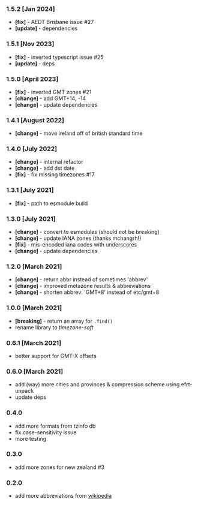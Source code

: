 ### 1.5.2 [Jan 2024]

- **[fix]** - AEDT Brisbane issue #27
- **[update]** - dependencies

### 1.5.1 [Nov 2023]

- **[fix]** - inverted typescript issue #25
- **[update]** - deps

### 1.5.0 [April 2023]

- **[fix]** - inverted GMT zones #21
- **[change]** - add GMT+14, -14
- **[change]** - update dependencies

### 1.4.1 [August 2022]

- **[change]** - move ireland off of british standard time

### 1.4.0 [July 2022]

- **[change]** - internal refactor
- **[change]** - add dst date
- **[fix]** - fix missing timezones #17

### 1.3.1 [July 2021]

- **[fix]** - path to esmodule build

### 1.3.0 [July 2021]

- **[change]** - convert to esmodules (should not be breaking)
- **[change]** - update IANA zones (thanks mchangrh!)
- **[fix]** - mis-encoded iana codes with underscores
- **[change]** - update dependencies

### 1.2.0 [March 2021]

- **[change]** - return abbr instead of sometimes 'abbrev'
- **[change]** - improved metazone results & abbreviations
- **[change]** - shorten abbrev: 'GMT+8' instead of etc/gmt+8

### 1.0.0 [March 2021]

- **[breaking]** - return an array for `.find()`
- rename library to _timezone-soft_

### 0.6.1 [March 2021]

- better support for GMT-X offsets

### 0.6.0 [March 2021]

- add (way) more cities and provinces & compression scheme using efrt-unpack
- update deps

### 0.4.0

- add more formats from tzinfo db
- fix case-sensitivity issue
- more testing

### 0.3.0

- add more zones for new zealand #3

### 0.2.0

- add more abbreviations from [wikipedia](https://En.wikipedia.org/Wiki/List_Of_Time_Zone_Abbreviations)
